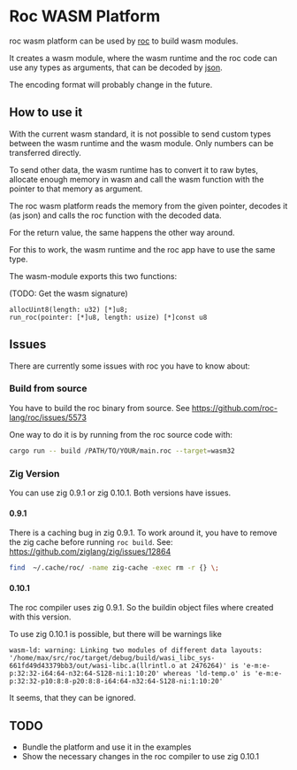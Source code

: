 # Roc WASM Platform

roc wasm platform can be used by [roc](https://www.roc-lang.org/) to build wasm modules.

It creates a wasm module, where the wasm runtime and the roc code can use any
types as arguments, that can be decoded by
[json](https://github.com/lukewilliamboswell/roc-json). 

The encoding format will probably change in the future.


## How to use it

With the current wasm standard, it is not possible to send custom types between
the wasm runtime and the wasm module. Only numbers can be transferred directly.

To send other data, the wasm runtime has to convert it to raw bytes, allocate
enough memory in wasm and call the wasm function with the pointer to that memory
as argument.

The roc wasm platform reads the memory from the given pointer, decodes it (as
json) and calls the roc function with the decoded data.

For the return value, the same happens the other way around.

For this to work, the wasm runtime and the roc app have to use the same type.

The wasm-module exports this two functions:

(TODO: Get the wasm signature)
```
allocUint8(length: u32) [*]u8;
run_roc(pointer: [*]u8, length: usize) [*]const u8
```


## Issues

There are currently some issues with roc you have to know about:


### Build from source

You have to build the roc binary from source. See https://github.com/roc-lang/roc/issues/5573

One way to do it is by running from the roc source code with:

```bash
cargo run -- build /PATH/TO/YOUR/main.roc --target=wasm32
```


### Zig Version

You can use zig 0.9.1 or zig 0.10.1. Both versions have issues.


#### 0.9.1

There is a caching bug in zig 0.9.1. To work around it, you have to remove the
zig cache before running `roc build`. See:
https://github.com/ziglang/zig/issues/12864

```bash
find  ~/.cache/roc/ -name zig-cache -exec rm -r {} \;
```


#### 0.10.1

The roc compiler uses zig 0.9.1. So the buildin object files where created with
this version.

To use zig 0.10.1 is possible, but there will be warnings like

```
wasm-ld: warning: Linking two modules of different data layouts: '/home/max/src/roc/target/debug/build/wasi_libc_sys-661fd49d43379bb3/out/wasi-libc.a(llrintl.o at 2476264)' is 'e-m:e-p:32:32-i64:64-n32:64-S128-ni:1:10:20' whereas 'ld-temp.o' is 'e-m:e-p:32:32-p10:8:8-p20:8:8-i64:64-n32:64-S128-ni:1:10:20'
```

It seems, that they can be ignored.


## TODO

* Bundle the platform and use it in the examples
* Show the necessary changes in the roc compiler to use zig 0.10.1
